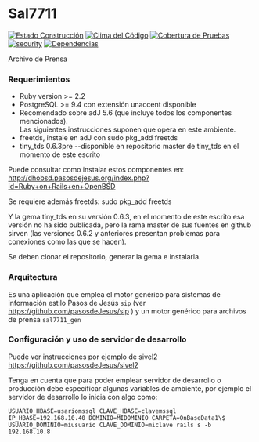 # Sal7711
[![Estado Construcción](https://api.travis-ci.org/pasosdeJesus/sal7711.svg?branch=master)](https://travis-ci.org/pasosdeJesus/sal7711) [![Clima del Código](https://codeclimate.com/github/pasosdeJesus/sal7711/badges/gpa.svg)](https://codeclimate.com/github/pasosdeJesus/sal7711) [![Cobertura de Pruebas](https://codeclimate.com/github/pasosdeJesus/sal7711/badges/coverage.svg)](https://codeclimate.com/github/pasosdeJesus/sal7711) [![security](https://hakiri.io/github/pasosdeJesus/sal7711/master.svg)](https://hakiri.io/github/pasosdeJesus/sal7711/master) [![Dependencias](https://gemnasium.com/pasosdeJesus/sal7711.svg)](https://gemnasium.com/pasosdeJesus/sal7711) 


Archivo de Prensa


### Requerimientos
* Ruby version >= 2.2
* PostgreSQL >= 9.4 con extensión unaccent disponible
* Recomendado sobre adJ 5.6 (que incluye todos los componentes mencionados).  
  Las siguientes instrucciones suponen que opera en este ambiente.
* freetds, instale en adJ con sudo pkg_add freetds
* tiny_tds 0.6.3pre --disponible en repositorio master de tiny_tds en el 
  momento de este escrito


Puede consultar como instalar estos componentes en: http://dhobsd.pasosdejesus.org/index.php?id=Ruby+on+Rails+en+OpenBSD

Se requiere además freetds:
sudo pkg_add freetds

Y la gema tiny_tds en su versión 0.6.3, en el momento de este escrito esa
versión no ha sido publicada, pero la rama master de sus fuentes en github
sirven (las versiones 0.6.2 y anteriores presentan problemas para conexiones 
como las que se hacen).

Se deben clonar el repositorio, generar la gema e instalarla.



### Arquitectura

Es una aplicación que emplea el motor genérico para sistemas de información
estilo Pasos de Jesús ```sip``` (ver https://github.com/pasosdeJesus/sip ) y
un motor genérico para archivos de prensa ```sal7711_gen``` 


### Configuración y uso de servidor de desarrollo
Puede ver instrucciones por ejemplo de sivel2
https://github.com/pasosdeJesus/sivel2

Tenga en cuenta que para poder emplear servidor de desarrollo o producción
debe especificar algunas variables de ambiente, por ejemplo el servidor
de desarrollo lo inicia con algo como:

```
USUARIO_HBASE=usariomssql CLAVE_HBASE=clavemssql IP_HBASE=192.168.10.40 DOMINIO=MIDOMINIO CARPETA=OnBaseData1\$ USUARIO_DOMINIO=miusuario CLAVE_DOMINIO=miclave rails s -b 192.168.10.8
```


